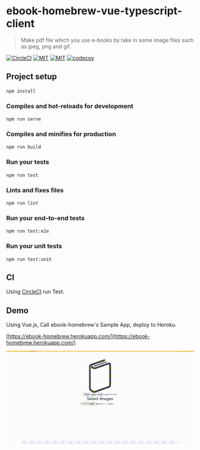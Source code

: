 # ebook-homebrew-vue-typescript-client

> Make pdf file which you use e-books by take in some image files such as jpeg, png and gif.

[![CircleCI](https://circleci.com/gh/tubone24/ebook-homebrew-vue-typescript-client.svg?style=svg)](https://circleci.com/gh/tubone24/ebook-homebrew-vue-typescript-client)
[![MIT](http://img.shields.io/badge/license-MIT-blue.svg?style=flat)](https://github.com/tubone24/ebook-homebrew-vue-typescript-client/blob/master/LICENSE)
[![MIT](https://img.shields.io/badge/PRs-welcome-brightgreen.svg?style=flat-square)](http://makeapullrequest.com)
[![codecov](https://codecov.io/gh/tubone24/ebook-homebrew-vue-typescript-client/branch/master/graph/badge.svg)](https://codecov.io/gh/tubone24/ebook-homebrew-vue-typescript-client)
## Project setup
```
npm install
```

### Compiles and hot-reloads for development
```
npm run serve
```

### Compiles and minifies for production
```
npm run build
```

### Run your tests
```
npm run test
```

### Lints and fixes files
```
npm run lint
```

### Run your end-to-end tests
```
npm run test:e2e
```

### Run your unit tests
```
npm run test:unit
```

## CI

Using [CircleCI](https://circleci.com/gh/tubone24/ebook-homebrew-vue-typescript-client) run Test.

## Demo
Using Vue.js, Call ebook-homebrew's Sample App, deploy to Heroku.

[https://ebook-homebrew.herokuapp.com/](https://ebook-homebrew.herokuapp.com/)

![Android](https://github.com/tubone24/ebook-homebrew-vue-typescript-client/raw/master/docs/images/vue.gif)
